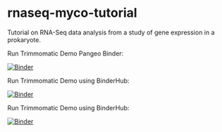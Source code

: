 # rnaseq-myco-tutorial
Tutorial on RNA-Seq data analysis from a study of gene expression in a prokaryote.

Run Trimmomatic Demo Pangeo Binder:

[![Binder](https://binder.pangeo.io/badge_logo.svg)](https://binder.pangeo.io/v2/gh/MaineINBRE/rnaseq-myco-tutorial/main?urlpath=trimmomatic.ipynb)

Run Trimmomatic Demo using BinderHub:

[![Binder](http://34.85.253.172/badge_logo.svg)](http://34.85.253.172/v2/gh/MaineINBRE/rnaseq-myco-tutorial/HEAD?urlpath=trimmomatic.ipynb)

Run Trimmomatic Demo using BinderHub:

[![Binder](http://34.85.253.172/badge_logo.svg)](http://34.85.253.172/v2/gh/MaineINBRE/rnaseq-myco-tutorial/HEAD)
